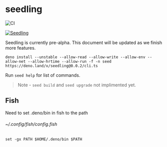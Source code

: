 # seedling

![CI](<https://github.com/use-seedling/seedling/workflows/CI%20(PULL%20REQUEST)/badge.svg>)

[![Seedling](https://img.shields.io/badge/available%20on-deno.land/x-orange.svg?style=for-the-badge&logo=deno&labelColor=black)](https://deno.land/x/seedling)

Seedling is currently pre-alpha. This document will be updated as we finish more features.

`deno install --unstable --allow-read --allow-write --allow-env --allow-net --allow-hrtime --allow-run -f -n seed https://deno.land/x/seedling@0.0.2/cli.ts`

Run `seed help` for list of commands. 

> Note - `seed build` and `seed upgrade` not implimented yet.


## Fish

Need to set .deno/bin in fish to the path

###### ~/.config/fish/config.fish

```
set -gx PATH $HOME/.deno/bin $PATH
```
